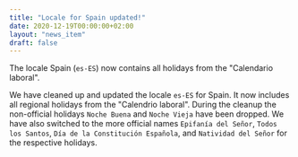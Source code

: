 ```yaml
---
title: "Locale for Spain updated!"
date: 2020-12-19T00:00:00+02:00
layout: "news_item"
draft: false
---
```


The locale Spain (`es-ES`) now contains all holidays from the "Calendario laboral".
<!--more-->
We have cleaned up and updated the locale `es-ES` for Spain.
It now includes all regional holidays from the "Calendrio laboral".
During the cleanup the non-official holidays `Noche Buena` and `Noche Vieja` have been dropped.
We have also switched to the more official names `Epifanía del Señor`, `Todos los Santos`, `Día de la Constitución Española`, and `Natividad del Señor` for the respective holidays.
